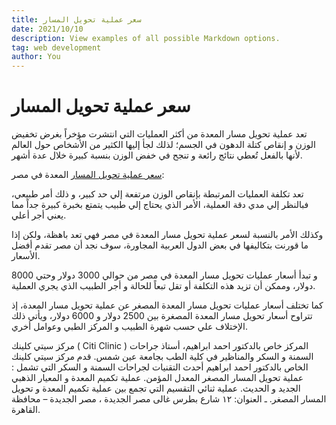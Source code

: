 ```yaml
---
title: سعر عملية تحويل المسار
date: 2021/10/10
description: View examples of all possible Markdown options.
tag: web development
author: You
---
```


# سعر عملية تحويل المسار

تعد عملية تحويل مسار المعدة من أكثر العمليات التي انتشرت مؤخراً بغرض تخفيض الوزن و إنقاص كتلة الدهون في الجسم؛ لذلك لجأ إليها الكثير من الأشخاص حول العالم لأنها بالفعل تُعطي نتائج رائعة و تنجح في خفض الوزن بنسبة كبيرة خلال عدة أشهر.

[سعر عملية تحويل المسار](https://drahmedibrahim.com/%D8%A7%D9%81%D8%B6%D9%84-%D8%AF%D9%83%D8%AA%D9%88%D8%B1-%D8%AA%D8%AD%D9%88%D9%8A%D9%84-%D9%85%D8%B3%D8%A7%D8%B1-%D9%81%D9%8A-%D9%85%D8%B5%D8%B1/) المعدة في مصر:

تعد تكلفة العمليات المرتبطة بإنقاص الوزن مرتفعة إلي حد كبير، و ذلك أمر طبيعي، فبالنظر إلي مدي دقة العملية، الأمر الذي يحتاج إلي طبيب يتمتع بخبرة كبيرة جداً مما يعني أجر أعلي.

وكذلك الأمر بالنسبة لسعر عملية تحويل مسار المعدة في مصر فهي تعد باهظة، ولكن إذا ما قورنت بتكاليفها في بعض الدول العربية المجاورة، سوف نجد أن مصر تقدم أفضل الأسعار.

و تبدأ أسعار عمليات تحويل مسار المعدة في مصر من حوالي 3000 دولار وحتي 8000 دولار، وممكن أن تزيد هذه التكلفة أو تقل تبعاً للحالة و أجر الطبيب الذي يجري العملية.

كما تختلف أسعار عمليات تحويل مسار المعدة المصغر عن عملية تحويل مسار المعدة، إذ تتراوح أسعار تحويل مسار المعدة المصغرة بين 2500 دولار و 6000 دولار، ويأتي ذلك الإختلاف علي حسب شهرة الطبيب و المركز الطبي وعوامل أخري.

مركز سيتي كلينك ( Citi Clinic )
المركز خاص بالدكتور احمد ابراهيم، أستاذ جراحات السمنة و السكر والمناظير في كلية الطب بجامعة عين شمس.
قدم مركز سيتي كلينك الخاص بالدكتور احمد ابراهيم أحدث التقنيات لجراحات السمنة و السكر التي تشمل :
عملية تحويل المسار المصغر المعدل المؤمن.
 عملية تكميم المعدة و المعيار الذهبي الجديد و الحديث.
عملية ثنائي التقسيم التي تجمع بين عملية تكميم المعدة و تحويل المسار المصغر.
ـ العنوان:  ١٢ شارع بطرس غالى مصر الجديدة ، مصر الجديدة – محافظة القاهرة.
